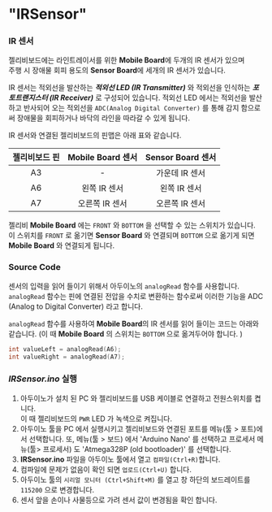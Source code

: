 # "IRSensor" 



### IR 센서

젤리비보드에는 라인트레이서를 위한 **Mobile Board**에 두개의 IR 센서가 있으며  
주행 시 장애물 회피 용도의 **Sensor Board**에 세개의 IR 센서가 있습니다. 

IR 센서는 적외선을 발산하는 _**적외선 LED (IR Transmitter)**_ 와 적외선을 인식하는 _**포토트랜지스터 (IR Receiver)**_ 로 구성되어 있습니다.   적외선 LED 에서는 적외선을 발산하고 반사되어 오는 적외선을 `ADC(Analog Digital Converter)` 를 통해 감지 함으로써 장애물을 회피하거나 바닥의 라인을 따라갈 수 있게 됩니다.

IR 센서와 연결된 젤리비보드의 핀맵은 아래 표와 같습니다.

| 젤리비보드 핀 | Mobile Board 센서 | Sensor Board 센서 |
| :-----------: | :---------------: | :---------------: |
|      A3       |         -         |  가운데 IR 센서   |
|      A6       |   왼쪽 IR 센서    |   왼쪽 IR 센서    |
|      A7       |  오른쪽 IR 센서   |  오른쪽 IR 센서   |

젤리비 **Mobile Board** 에는 `FRONT` 와 `BOTTOM` 을 선택할 수 있는 스위치가 있습니다.   
이 스위치를  `FRONT` 로 옮기면 **Sensor Board** 와 연결되며 `BOTTOM` 으로 옮기게 되면 **Mobile Board** 와 연결되게 됩니다. 

### Source Code 

센서의 입력을 읽어 들이기 위해서 아두이노의 `analogRead` 함수를 사용합니다.   
`analogRead` 함수는 핀에 연결된 전압을 수치로 변환하는 함수로써 이러한 기능을 ADC (Analog to Digital Converter) 라고 합니다. 

`analogRead` 함수를 사용하여 **Mobile Board**의  IR 센서를 읽어 들이는 코드는 아래와 같습니다. (이 때 **Mobile Board** 의 스위치는 `BOTTOM` 으로 옮겨두어야 합니다. )

```c++
int valueLeft = analogRead(A6);
int valueRight = analogRead(A7);
```



### _**IRSensor.ino**_ 실행

1. 아두이노가 설치 된 PC 와 젤리비보드를  USB 케이블로 연결하고 전원스위치를 켭니다.   
   이 때 젤리비보드의 `PWR` LED 가 녹색으로 켜집니다. 
2. 아두이노 툴을 PC 에서 실행시키고 젤리비보드와 연결된 포트를 메뉴(툴 > 포트)에서 선택합니다.  또, 메뉴(툴 > 보드) 에서 'Arduino Nano' 를 선택하고 프로세서 메뉴(툴> 프로세서) 도  'Atmega328P (old bootloader)' 를 선택합니다.
3. **IRSensor.ino** 파일을 아두이노 툴에서 열고 `컴파일(Ctrl+R)`합니다.
4. 컴파일에 문제가 없음이 확인 되면 `업로드(Ctrl+U)` 합니다.
5. 아두이노 툴의 `시리얼 모니터 (Ctrl+Shift+M)`  를 열고 창 하단의 보드레이트를 `115200` 으로 변경합니다. 
6. 센서 앞을 손이나 사물등으로 가려 센서 값이 변경됨을 확인 합니다. 

 

